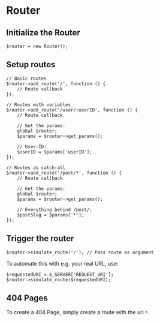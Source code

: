 # Router

## Initialize the Router

```
$router = new Router();
```

## Setup routes

```
// Basic routes
$router->add_route('/', function () {
    // Route callback
});

// Routes with variables
$router->add_route('/user/:userID', function () {
    // Route callback

    // Get the params:
    global $router;
    $params = $router->get_params();

    // User-ID:
    $userID = $params['userID'];
});

// Routes as catch-all
$router->add_route('/post/*', function () {
    // Route callback

    // Get the params:
    global $router;
    $params = $router->get_params();

    // Everything behind /post/:
    $postSlug = $params['*'];
});
```

## Trigger the router

```
$router->simulate_route('/'); // Pass route as argument
```

To automate this with e.g. your real URL, use:

```
$requestedURI = $_SERVER['REQUEST_URI'];
$router->simulate_route($requestedURI);
```

## 404 Pages

To create a 404 Page, simply create a route with the url `*`.